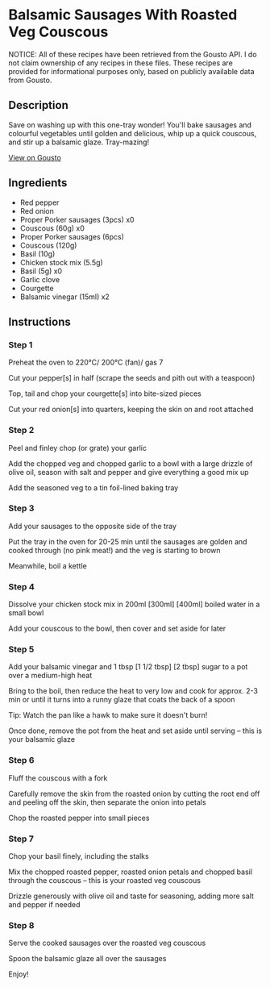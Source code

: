 # Balsamic Sausages With Roasted Veg Couscous

NOTICE: All of these recipes have been retrieved from the Gousto API. I do not claim ownership of any recipes in these files. These recipes are provided for informational purposes only, based on publicly available data from Gousto.

## Description

Save on washing up with this one-tray wonder! You'll bake sausages and colourful vegetables until golden and delicious, whip up a quick couscous, and stir up a balsamic glaze. Tray-mazing!

[View on Gousto](https://www.gousto.co.uk/recipes/cookbook/balsamic-sausages-roasted-veg-couscous)

## Ingredients

- Red pepper
- Red onion
- Proper Porker sausages (3pcs) x0
- Couscous (60g) x0
- Proper Porker sausages (6pcs)
- Couscous (120g)
- Basil (10g)
- Chicken stock mix (5.5g)
- Basil (5g) x0
- Garlic clove
- Courgette
- Balsamic vinegar (15ml) x2

## Instructions


### Step 1

Preheat the oven to 220°C/ 200°C (fan)/ gas 7

Cut your pepper[s] in half (scrape the seeds and pith out with a teaspoon)

Top, tail and chop your courgette[s] into bite-sized pieces

Cut your red onion[s] into quarters, keeping the skin on and root attached


### Step 2

Peel and finley chop (or grate) your garlic

Add the chopped veg and chopped garlic to a bowl with a large drizzle of olive oil, season with salt and pepper and give everything a good mix up

Add the seasoned veg to a tin foil-lined baking tray


### Step 3

Add your sausages to the opposite side of the tray

Put the tray in the oven for 20-25 min until the sausages are golden and cooked through (no pink meat!) and the veg is starting to brown

Meanwhile, boil a kettle


### Step 4

Dissolve your chicken stock mix in 200ml<span class="text-purple"> [300ml]</span> <span class="text-danger">[400ml] </span>boiled water in a small bowl

Add your couscous to the bowl, then cover and set aside for later


### Step 5

Add your balsamic vinegar and 1 tbsp<span class="text-danger"> <span class="text-purple">[1 1/2 tbsp] </span>[2 tbsp]</span> sugar to a pot over a medium-high heat

Bring to the boil, then reduce the heat to very low and cook for approx. 2-3 min or until it turns into a runny glaze that coats the back of a spoon

Tip: Watch the pan like a hawk to make sure it doesn't burn!

Once done, remove the pot from the heat and set aside until serving – this is your balsamic glaze


### Step 6

Fluff the couscous with a fork

Carefully remove the skin from the roasted onion by cutting the root end off and peeling off the skin, then separate the onion into petals

Chop the roasted pepper into small pieces


### Step 7

Chop your basil finely, including the stalks

Mix the chopped roasted pepper, roasted onion petals and chopped basil through the couscous – this is your roasted veg couscous

Drizzle generously with olive oil and taste for seasoning, adding more salt and pepper if needed

### Step 8

Serve the cooked sausages over the roasted veg couscous

Spoon the balsamic glaze all over the sausages

Enjoy!

